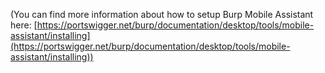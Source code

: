 (You can find more information about how to setup Burp Mobile Assistant here: [https://portswigger.net/burp/documentation/desktop/tools/mobile-assistant/installing](https://portswigger.net/burp/documentation/desktop/tools/mobile-assistant/installing))